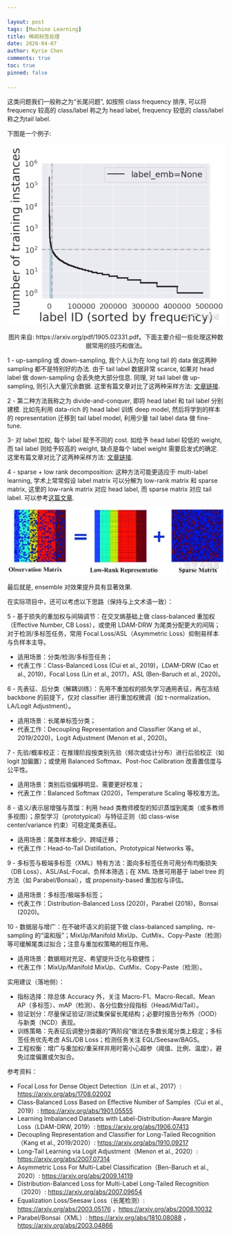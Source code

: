 ```yaml
---

layout: post
tags: [Machine Learning]
title: 稀疏标签处理
date: 2020-04-07
author: Kyrie Chen
comments: true
toc: true
pinned: false

---
```


这类问题我们一般称之为“长尾问题”, 如按照 class frequency 排序, 可以将 frequency 较高的 class/label 称之为 head label, frequency 较低的 class/label 称之为tail label. 

下图是一个例子:

![](https://raw.githubusercontent.com/kakack/kakack.github.io/master/_images/20200407-1.jpg)

<center>图片来自: https://arxiv.org/pdf/1905.02331.pdf。下面主要介绍一些处理这种数据常用的技巧和做法。</center>


1 - up-sampling 或 down-sampling, 我个人认为在 long tail 的 data 做这两种 sampling 都不是特别好的办法. 由于 tail label 数据非常 scarce, 如果对 head label 做 down-sampling 会丢失绝大部分信息. 同理, 对 tail label 做 up-sampling, 则引入大量冗余数据. 这里有篇文章对比了这两种采样方法: [文章链接](https://link.zhihu.com/?target=https%3A//papers.nips.cc/paper/7278-learning-to-model-the-tail.pdf).

2 - 第二种方法我称之为 divide-and-conquer, 即将 head label 和 tail label 分别建模. 比如先利用 data-rich 的 head label 训练 deep model, 然后将学到的样本的 representation 迁移到 tail label model, 利用少量 tail label data 做 fine-tune.

3- 对 label 加权, 每个 label 赋予不同的 cost. 如给予 head label 较低的 weight, 而 tail label 则给予较高的 weight, 缺点是每个 label weight 需要启发式的确定. 这里有篇文章对比了这两种采样方法: [文章链接](https://link.zhihu.com/?target=http%3A//manikvarma.org/pubs/prabhu18.pdf). 

4 - sparse + low rank decomposition: 这种方法可能更适应于 multi-label learning, 学术上常常假设 label matrix 可以分解为 low-rank matrix 和 sparse matrix, 这里的 low-rank matrix 对应 head label, 而 sparse matrix 对应 tail label. 可以参考[这篇文章](https://link.zhihu.com/?target=http%3A//www.kdd.org/kdd2016/papers/files/Paper_995.pdf).

![](https://raw.githubusercontent.com/kakack/kakack.github.io/master/_images/20200407-2.jpg)

最后就是, ensemble 对效果提升具有显著效果. 

在实际项目中，还可以考虑以下思路（保持与上文术语一致）：

5 - 基于损失的重加权与间隔调节：在交叉熵基础上做 class-balanced 重加权（Effective Number, CB Loss），或使用 LDAM-DRW 为尾类分配更大的间隔；对于检测/多标签任务，常用 Focal Loss/ASL（Asymmetric Loss）抑制易样本与负样本主导。
   - 适用场景：分类/检测/多标签任务；
   - 代表工作：Class-Balanced Loss (Cui et al., 2019)，LDAM-DRW (Cao et al., 2019)，Focal Loss (Lin et al., 2017)，ASL (Ben-Baruch et al., 2020)。

6 - 先表征、后分类（解耦训练）：先用不重加权的损失学习通用表征，再在冻结 backbone 的前提下，仅对 classifier 进行重加权微调（如 τ-normalization、LA/Logit Adjustment）。
   - 适用场景：长尾单标签分类；
   - 代表工作：Decoupling Representation and Classifier (Kang et al., 2019/2020)，Logit Adjustment (Menon et al., 2020)。

7 - 先验/概率校正：在推理阶段按类别先验（频次或估计分布）进行后验校正（如 logit 加偏置）；或使用 Balanced Softmax、Post-hoc Calibration 改善置信度与公平性。
   - 适用场景：类别后验偏移明显、需要更好校准；
   - 代表工作：Balanced Softmax (2020)，Temperature Scaling 等校准方法。

8 - 语义/表示层增强与蒸馏：利用 head 类教师模型的知识蒸馏到尾类（或多教师多视图）；原型学习（prototypical）与特征正则（如 class-wise center/variance 约束）可稳定尾类表征。
   - 适用场景：尾类样本极少、跨域迁移；
   - 代表工作：Head-to-Tail Distillation、Prototypical Networks 等。

9 - 多标签与极端多标签（XML）特有方法：面向多标签任务可用分布均衡损失（DB Loss）、ASL/AsL-Focal、负样本筛选；在 XML 场景可用基于 label tree 的方法（如 Parabel/Bonsai），或 propensity-based 重加权与评估。
   - 适用场景：多标签/极端多标签；
   - 代表工作：Distribution-Balanced Loss (2020)，Parabel (2018)，Bonsai (2020)。

10 - 数据层与增广：在不破坏语义的前提下做 class-balanced sampling、re-sampling 的“温和版”；MixUp/Manifold MixUp、CutMix、Copy-Paste（检测）等可缓解尾类过拟合；注意与重加权策略的相互作用。
   - 适用场景：数据相对充足、希望提升泛化与稳健性；
   - 代表工作：MixUp/Manifold MixUp、CutMix、Copy-Paste（检测）。

实用建议（落地侧）：
- 指标选择：除总体 Accuracy 外，关注 Macro-F1、Macro-Recall、Mean AP（多标签）、mAP（检测）、各分位数分段指标（Head/Mid/Tail）。
- 验证划分：尽量保证验证/测试集保留长尾结构；必要时报告分布外（OOD）与新类（NCD）表现。
- 训练策略：先表征后调整分类器的“两阶段”做法在多数长尾分类上稳定；多标签任务优先考虑 ASL/DB Loss；检测任务关注 EQL/Seesaw/BAGS。
- 工程权衡：增广与重加权/重采样并用时需小心超参（阈值、比例、温度），避免过度偏置或欠拟合。

参考资料：
- Focal Loss for Dense Object Detection（Lin et al., 2017）: https://arxiv.org/abs/1708.02002 
- Class-Balanced Loss Based on Effective Number of Samples（Cui et al., 2019）: https://arxiv.org/abs/1901.05555 
- Learning Imbalanced Datasets with Label-Distribution-Aware Margin Loss（LDAM-DRW, 2019）: https://arxiv.org/abs/1906.07413 
- Decoupling Representation and Classifier for Long-Tailed Recognition（Kang et al., 2019/2020）: https://arxiv.org/abs/1910.09217 
- Long-Tail Learning via Logit Adjustment（Menon et al., 2020）: https://arxiv.org/abs/2007.07314 
- Asymmetric Loss For Multi-Label Classification（Ben-Baruch et al., 2020）: https://arxiv.org/abs/2009.14119 
- Distribution-Balanced Loss for Multi-Label Long-Tailed Recognition（2020）: https://arxiv.org/abs/2007.09654 
- Equalization Loss/Seesaw Loss（长尾检测）: https://arxiv.org/abs/2003.05176 ，https://arxiv.org/abs/2008.10032 
- Parabel/Bonsai（XML）: https://arxiv.org/abs/1810.08088 ，https://arxiv.org/abs/2003.04866 